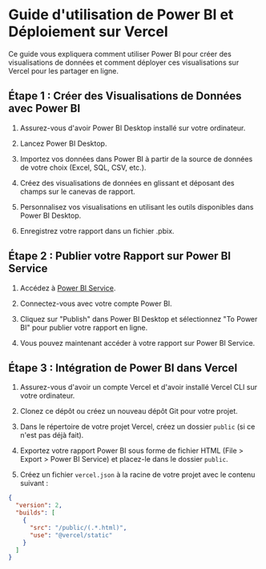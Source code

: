 # Guide d'utilisation de Power BI et Déploiement sur Vercel

Ce guide vous expliquera comment utiliser Power BI pour créer des visualisations de données et comment déployer ces visualisations sur Vercel pour les partager en ligne.

## Étape 1 : Créer des Visualisations de Données avec Power BI

1. Assurez-vous d'avoir Power BI Desktop installé sur votre ordinateur.

2. Lancez Power BI Desktop.

3. Importez vos données dans Power BI à partir de la source de données de votre choix (Excel, SQL, CSV, etc.).

4. Créez des visualisations de données en glissant et déposant des champs sur le canevas de rapport.

5. Personnalisez vos visualisations en utilisant les outils disponibles dans Power BI Desktop.

6. Enregistrez votre rapport dans un fichier .pbix.

## Étape 2 : Publier votre Rapport sur Power BI Service

1. Accédez à [Power BI Service](https://app.powerbi.com/).

2. Connectez-vous avec votre compte Power BI.

3. Cliquez sur "Publish" dans Power BI Desktop et sélectionnez "To Power BI" pour publier votre rapport en ligne.

4. Vous pouvez maintenant accéder à votre rapport sur Power BI Service.

## Étape 3 : Intégration de Power BI dans Vercel

1. Assurez-vous d'avoir un compte Vercel et d'avoir installé Vercel CLI sur votre ordinateur.

2. Clonez ce dépôt ou créez un nouveau dépôt Git pour votre projet.

3. Dans le répertoire de votre projet Vercel, créez un dossier `public` (si ce n'est pas déjà fait).

4. Exportez votre rapport Power BI sous forme de fichier HTML (File > Export > Power BI Service) et placez-le dans le dossier `public`.

5. Créez un fichier `vercel.json` à la racine de votre projet avec le contenu suivant :

```json
{
  "version": 2,
  "builds": [
    {
      "src": "/public/(.*.html)",
      "use": "@vercel/static"
    }
  ]
}
